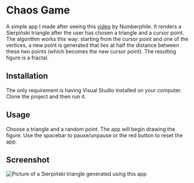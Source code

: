 # Chaos Game

A simple app I made after seeing this [video](https://www.youtube.com/watch?v=kbKtFN71Lfs) by Numberphile. It renders a Sierpiński triangle after the user has chosen a triangle and a cursor point. The algorithm works this way: starting from the cursor point and one of the vertices, a new point is generated that lies at half the distance between these two points (which becomes the new cursor point). The resulting figure is a fractal.

## Installation

The only requirement is having Visual Studio installed on your computer. Clone the project and then run it.

## Usage 

Choose a triangle and a random point. The app will begin drawing the figure. Use the spacebar to pause/unpause or the red button to reset the app.

## Screenshot

![Picture of a Sierpiński triangle generated using this app](https://i.ibb.co/6wQMdxQ/Screenshot-16.png)
